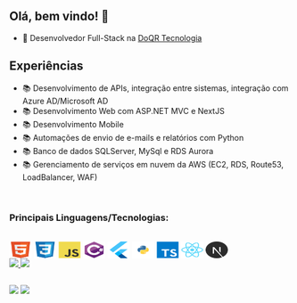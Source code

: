 ## Olá, bem vindo! 👋

- 🔭 Desenvolvedor Full-Stack na [DoQR Tecnologia](http://doqr.com.br/)

## Experiências
- 📚 Desenvolvimento de APIs, integração entre sistemas, integração com Azure AD/Microsoft AD
- 📚 Desenvolvimento Web com ASP.NET MVC e NextJS
- 📚 Desenvolvimento Mobile 
- 📚 Automações de envio de e-mails e relatórios com Python
- 📚 Banco de dados SQLServer, MySql e RDS Aurora
- 📚 Gerenciamento de serviços em nuvem da AWS (EC2, RDS, Route53, LoadBalancer, WAF)

<br/>

### Principais Linguagens/Tecnologias:

<div style="display: inline_block"><br>
  <img align="center" alt="HTML" height="30" width="40" src="./imgs/html5-original.svg">
  <img align="center" alt="CSS" height="30" width="40" src="./imgs/css3-original.svg">
  <img align="center" alt="Js" height="30" width="40" src="./imgs/javascript-original.svg">
  <img align="center" alt="CSharp" height="30" width="40" src="./imgs/csharp-original.svg">
  <img align="center" alt="Flutter" height="30" width="40" src="./imgs/flutter-original.svg">
  <img align="center" alt="Python" height="30" width="40" src="./imgs/python-original.svg">
  <img align="center" alt="Ts" height="30" width="40" src="./imgs/typescript-original.svg">
  <img align="center" alt="ReactJS" height="30" width="40" src="./imgs/react-original.svg">
  <img align="center" alt="NextJS" height="30" width="40" src="./imgs/nextjs-original.svg">
</div>

<div>
  <a href="https://github.com/dev-vinicius">
  <img height="180em" src="https://github-readme-stats.vercel.app/api?username=dev-vinicius&show_icons=true&theme=dark&include_all_commits=true&count_private=true"/>
  <img height="180em" src="https://github-readme-stats.vercel.app/api/top-langs/?username=dev-vinicius&layout=compact&langs_count=7&theme=dark"/>
</div>

##

<div> 
   <a href = "mailto:viniciusanchez@gmail.com"><img src="https://img.shields.io/badge/Microsoft_Outlook-0078D4?style=for-the-badge&logo=microsoft-outlook&logoColor=white" target="_blank"></a>
  <a href="https://br.linkedin.com/in/vinicius-santos-sanchez-483aa5189" target="_blank"><img src="https://img.shields.io/badge/-LinkedIn-%230077B5?style=for-the-badge&logo=linkedin&logoColor=white" target="_blank"></a> 
</div>
